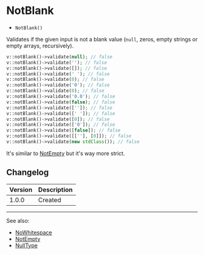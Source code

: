 # NotBlank

- `NotBlank()`

Validates if the given input is not a blank value (`null`, zeros, empty strings
or empty arrays, recursively).

```php
v::notBlank()->validate(null); // false
v::notBlank()->validate(''); // false
v::notBlank()->validate([]); // false
v::notBlank()->validate(' '); // false
v::notBlank()->validate(0); // false
v::notBlank()->validate('0'); // false
v::notBlank()->validate(0); // false
v::notBlank()->validate('0.0'); // false
v::notBlank()->validate(false); // false
v::notBlank()->validate(['']); // false
v::notBlank()->validate([' ']); // false
v::notBlank()->validate([0]); // false
v::notBlank()->validate(['0']); // false
v::notBlank()->validate([false]); // false
v::notBlank()->validate([[''], [0]]); // false
v::notBlank()->validate(new stdClass()); // false
```

It's similar to [NotEmpty](NotEmpty.md) but it's way more strict.

## Changelog

Version | Description
--------|-------------
  1.0.0 | Created

***
See also:

  * [NoWhitespace](NoWhitespace.md)
  * [NotEmpty](NotEmpty.md)
  * [NullType](NullType.md)
